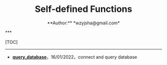 <center>
	<H1>
		Self-defined Functions
	</H1>
	<p>
		**Author:** *wzyjsha@gmail.com*
	</p>
</center>
***

[TOC]

***

- [**query_database**](query_database.py)，16/01/2022，connect and query database

